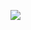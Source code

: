 ![](https://github-readme-stats.vercel.app/api?username=artemsmaznov&include_all_commits=true&show_icons=true&hide_border=true&border_radius=5&theme=gruvbox)
